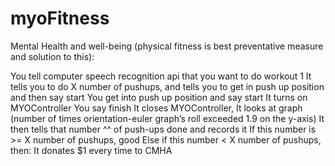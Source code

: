 # myoFitness

Mental Health and well-being (physical fitness is best preventative measure and solution to this):

You tell computer speech recognition api that you want to do workout 1
It tells you to do X number of pushups, and tells you to get in push up position and then say start
You get into push up position and say start
It turns on MYOController
You say finish
It closes MYOController, It looks at graph (number of times orientation-euler graph’s roll exceeded 1.9 on the y-axis)
It then tells that number ^^ of push-ups done and records it
	  If this number is >= X number of pushups, good
	  Else if this number < X number of pushups, then:
		    It donates $1 every time to CMHA

